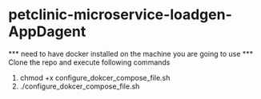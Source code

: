 # petclinic-microservice-loadgen-AppDagent


*** need to have docker installed on the machine you are going to use ***
Clone the repo and execute following commands
1. chmod +x configure_dokcer_compose_file.sh
2. ./configure_dokcer_compose_file.sh

